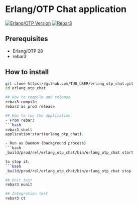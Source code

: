 # Erlang/OTP Chat application
[![Erlang/OTP Version](https://img.shields.io/badge/erlang-26%2B-blue)](https://www.erlang.org)
[![Rebar3](https://img.shields.io/badge/rebar3-3.25%2B-orange)](https://rebar3.org)

## Prerequisites
- Erlang/OTP 28
- rebar3

## How to install
```bash
git clone https://github.com/TUO_USER/erlang_otp_chat.git
cd erlang_otp_chat

## How to compile and release
rebar3 compile
rebar3 as prod release

## How to run the application
- From rebar3
```bash
rebar3 shell
application:start(erlang_otp_chat).

- Run as Daemon (background process)
```bash
_build/prod/rel/erlang_otp_chat/bin/erlang_otp_chat start

to stop it:
```bash
_build/prod/rel/erlang_otp_chat/bin/erlang_otp_chat stop

## Unit test
rebar3 eunit

## Integration test 
rebar3 ct
